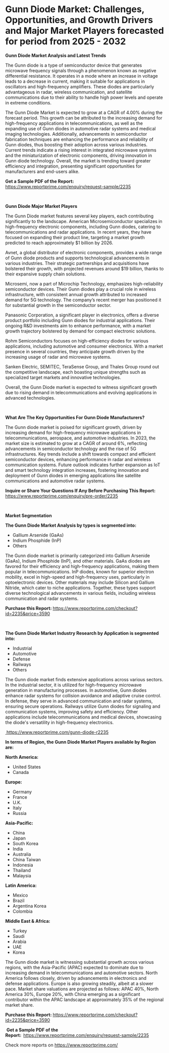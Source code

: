 <p><h1>Gunn Diode Market: Challenges, Opportunities, and Growth Drivers and Major Market Players forecasted for period from 2025 - 2032</h1></p><p><strong>Gunn Diode Market Analysis and Latest Trends</strong></p>
<p><p>The Gunn diode is a type of semiconductor device that generates microwave frequency signals through a phenomenon known as negative differential resistance. It operates in a mode where an increase in voltage leads to a decrease in current, making it suitable for applications in oscillators and high-frequency amplifiers. These diodes are particularly advantageous in radar, wireless communication, and satellite communications due to their ability to handle high power levels and operate in extreme conditions.</p><p>The Gunn Diode Market is expected to grow at a CAGR of 4.00% during the forecast period. This growth can be attributed to the increasing demand for high-frequency applications in telecommunications, as well as the expanding use of Gunn diodes in automotive radar systems and medical imaging technologies. Additionally, advancements in semiconductor fabrication techniques are enhancing the performance and reliability of Gunn diodes, thus boosting their adoption across various industries. Current trends indicate a rising interest in integrated microwave systems and the miniaturization of electronic components, driving innovation in Gunn diode technology. Overall, the market is trending toward greater efficiency and integration, presenting significant opportunities for manufacturers and end-users alike.</p></p>
<p><strong>Get a Sample PDF of the Report:&nbsp;</strong> <a href="https://www.reportprime.com/enquiry/request-sample/2235?utm_campaign=3576&utm_medium=2&utm_source=Github&utm_content=ia&utm_term=18032025&utm_id=gunn-diode">https://www.reportprime.com/enquiry/request-sample/2235</a></p>
<p>&nbsp;</p>
<p><strong>Gunn Diode Major Market Players</strong></p>
<p><p>The Gunn Diode market features several key players, each contributing significantly to the landscape. American Microsemiconductor specializes in high-frequency electronic components, including Gunn diodes, catering to telecommunications and radar applications. In recent years, they have focused on expanding their product line, targeting a market growth predicted to reach approximately $1 billion by 2026.</p><p>Avnet, a global distributor of electronic components, provides a wide range of Gunn diode products and supports technological advancements in various industries. Their strategic partnerships and acquisitions have bolstered their growth, with projected revenues around $19 billion, thanks to their expansive supply chain solutions.</p><p>Microsemi, now a part of Microchip Technology, emphasizes high-reliability semiconductor devices. Their Gunn diodes play a crucial role in wireless infrastructure, with consistent annual growth attributed to increased demand for 5G technology. The company’s recent merger has positioned it for substantial growth in the semiconductor sector.</p><p>Panasonic Corporation, a significant player in electronics, offers a diverse product portfolio including Gunn diodes for industrial applications. Their ongoing R&D investments aim to enhance performance, with a market growth trajectory bolstered by demand for compact electronic solutions.</p><p>Rohm Semiconductors focuses on high-efficiency diodes for various applications, including automotive and consumer electronics. With a market presence in several countries, they anticipate growth driven by the increasing usage of radar and microwave systems.</p><p>Sanken Electric, SEMITEC, TeraSense Group, and Thales Group round out the competitive landscape, each boasting unique strengths such as specialized target markets and innovative technologies.</p><p>Overall, the Gunn Diode market is expected to witness significant growth due to rising demand in telecommunications and evolving applications in advanced technologies.</p></p>
<p>&nbsp;</p>
<p><strong>What Are The Key Opportunities For Gunn Diode Manufacturers?</strong></p>
<p><p>The Gunn diode market is poised for significant growth, driven by increasing demand for high-frequency microwave applications in telecommunications, aerospace, and automotive industries. In 2023, the market size is estimated to grow at a CAGR of around 6%, reflecting advancements in semiconductor technology and the rise of 5G infrastructures. Key trends include a shift towards compact and efficient semiconductor devices, enhancing performance in radar and wireless communication systems. Future outlook indicates further expansion as IoT and smart technology integration increases, fostering innovation and deployment of Gunn diodes in emerging applications like satellite communications and automotive radar systems.</p></p>
<p><strong>Inquire or Share Your Questions If Any Before Purchasing This Report:</strong> <a href="https://www.reportprime.com/enquiry/pre-order/2235?utm_campaign=3576&utm_medium=2&utm_source=Github&utm_content=ia&utm_term=18032025&utm_id=gunn-diode">https://www.reportprime.com/enquiry/pre-order/2235</a></p>
<p>&nbsp;</p>
<p><strong>Market Segmentation</strong></p>
<p><strong>The Gunn Diode Market Analysis by types is segmented into:</strong></p>
<p><ul><li>Gallium Arsenide (GaAs)</li><li>Indium Phosphide (InP)</li><li>Others</li></ul></p>
<p><p>The Gunn diode market is primarily categorized into Gallium Arsenide (GaAs), Indium Phosphide (InP), and other materials. GaAs diodes are favored for their efficiency and high-frequency applications, making them popular in telecommunications. InP diodes, known for superior electron mobility, excel in high-speed and high-frequency uses, particularly in optoelectronic devices. Other materials may include Silicon and Gallium Nitride, which cater to niche applications. Together, these types support diverse technological advancements in various fields, including wireless communication and radar systems.</p></p>
<p><strong>Purchase this Report:&nbsp;</strong><a href="https://www.reportprime.com/checkout?id=2235&price=3590&utm_campaign=3576&utm_medium=2&utm_source=Github&utm_content=ia&utm_term=18032025&utm_id=gunn-diode">https://www.reportprime.com/checkout?id=2235&price=3590</a></p>
<p>&nbsp;</p>
<p><strong>The Gunn Diode Market Industry Research by Application is segmented into:</strong></p>
<p><ul><li>Industrial</li><li>Automotive</li><li>Defense</li><li>Railways</li><li>Others</li></ul></p>
<p><p>The Gunn diode market finds extensive applications across various sectors. In the industrial sector, it is utilized for high-frequency microwave generation in manufacturing processes. In automotive, Gunn diodes enhance radar systems for collision avoidance and adaptive cruise control. In defense, they serve in advanced communication and radar systems, ensuring secure operations. Railways utilize Gunn diodes for signaling and communication systems, improving safety and efficiency. Other applications include telecommunications and medical devices, showcasing the diode's versatility in high-frequency electronics.</p></p>
<p><a href="https://www.reportprime.com/gunn-diode-r2235?utm_campaign=3576&utm_medium=2&utm_source=Github&utm_content=ia&utm_term=18032025&utm_id=gunn-diode">&nbsp;https://www.reportprime.com/gunn-diode-r2235</a></p>
<p><strong>In terms of Region, the Gunn Diode Market Players available by Region are:</strong></p>
<p>
    <p> <strong> North America: </strong>
        <ul>
            <li>United States</li>
            <li>Canada</li>
        </ul>
        </p> 
    <p> <strong> Europe: </strong>
        <ul>
            <li>Germany</li>
            <li>France</li>
            <li>U.K.</li>
            <li>Italy</li>
            <li>Russia</li>
        </ul>
        </p> 
    <p> <strong> Asia-Pacific: </strong>
        <ul>
            <li>China</li>
            <li>Japan</li>
            <li>South Korea</li>
            <li>India</li>
            <li>Australia</li>
            <li>China Taiwan</li>
            <li>Indonesia</li>
            <li>Thailand</li>
            <li>Malaysia</li>
        </ul>
        </p> 
    <p> <strong> Latin America: </strong>
        <ul>
            <li>Mexico</li>
            <li>Brazil</li>
            <li>Argentina Korea</li>
            <li>Colombia</li>
        </ul>
        </p> 
    <p> <strong> Middle East & Africa: </strong>
        <ul>
            <li>Turkey</li>
            <li>Saudi</li>
            <li>Arabia</li>
            <li>UAE</li>
            <li>Korea</li>
        </ul>
    </p>
    </p>
<p><p>The Gunn diode market is witnessing substantial growth across various regions, with the Asia-Pacific (APAC) expected to dominate due to increasing demand in telecommunications and automotive sectors. North America follows closely, driven by advancements in electronics and defense applications. Europe is also growing steadily, albeit at a slower pace. Market share valuations are projected as follows: APAC 40%, North America 30%, Europe 20%, with China emerging as a significant contributor within the APAC landscape at approximately 35% of the regional market share.</p></p>
<p><strong>Purchase this Report: </strong><a href="https://www.reportprime.com/checkout?id=2235&price=3590&utm_campaign=3576&utm_medium=2&utm_source=Github&utm_content=ia&utm_term=18032025&utm_id=gunn-diode">https://www.reportprime.com/checkout?id=2235&price=3590</a></p>
<p>&nbsp;<strong>Get a Sample PDF of the Report:&nbsp;&nbsp;</strong><a href="https://www.reportprime.com/enquiry/request-sample/2235?utm_campaign=3576&utm_medium=2&utm_source=Github&utm_content=ia&utm_term=18032025&utm_id=gunn-diode">https://www.reportprime.com/enquiry/request-sample/2235</a></p>
<p><strong></strong></p>
<p>Check more reports on <a href="https://www.reportprime.com/?utm_campaign=3576&utm_medium=2&utm_source=Github&utm_content=ia&utm_term=18032025&utm_id=gunn-diode">https://www.reportprime.com/</a></p>